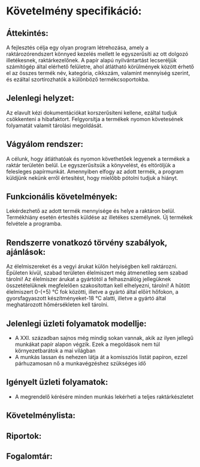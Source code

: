 # Követelmény specifikáció:
## Áttekintés:
A fejlesztés célja egy olyan program létrehozása, amely a raktározórendszert könnyed kezelés mellett le egyszerűsíti az ott dolgozó illetékesnek, raktárkezelőnek. A papír alapú nyilvántartást lecseréljük számítógép által elérhető felületre, ahol átlátható körülmények között érhető el az összes termék név, kategória, cikkszám, valamint mennyiség szerint, és ezáltal szortírozhatók a különböző termékcsoportokba.
## Jelenlegi helyzet:
Az elavult kézi dokumentációkat korszerűsíteni kellene, ezáltal tudjuk csökkenteni a hibafaktort. Felgyorsítja a termékek nyomon követesének folyamatát valamit tárolási megoldását.
## Vágyálom rendszer:
A célunk, hogy átláthatóak és nyomon követhetőek legyenek a termékek a raktár területén belül. Le egyszerűsítsük a könyvelést, és eltöröljük a felesleges papírmunkát. Amennyiben elfogy az adott termék, a program küldjünk nekünk erről értesítést, hogy mielőbb pótolni tudjuk a hiányt.
## Funkcionális követelmények:
Lekérdezhető az adott termék mennyisége és helye a raktáron belül. Termékhiány esetén értesítés küldése az illetékes személynek. Új termékek felvétele a programba.
## Rendszerre vonatkozó törvény szabályok, ajánlások:
Az élelmiszereket és a vegyi árukat külön helyiségben kell raktározni. Épületen kívül, szabad területen élelmiszert még átmenetileg sem szabad tárolni! Az élelmiszer árukat a gyártótól a felhasználóig jellegüknek összetételüknek megfelelően szakosítottan kell elhelyezni, tárolni! A hűtött élelmiszert 0-(+5) °C fok közötti, illetve a gyártó által előírt hőfokon, a gyorsfagyaszott készítményeket-18 °C alatti, illetve a gyártó által meghatározott hőmérsékleten kell tárolni.
## Jelenlegi üzleti folyamatok modellje:
 - A XXI. században sajnos még mindig sokan vannak, akik az ilyen jellegű munkákat papír alapon végzik. Ezek a megoldások nem túl környezetbarátok a mai világban
 - A munkás lassan és nehezen látja át a komissziós listát papíron, ezzel párhuzamosan nő a munkavégzéshez szükséges idő
## Igényelt üzleti folyamatok: 
 - A megrendelő kérésére minden munkás lekérheti a teljes raktárkészletet
## Követelménylista:

## Riportok:

## Fogalomtár:
